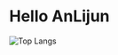 # Hello AnLijun
![Top Langs](https://github-readme-stats.vercel.app/api/top-langs/?username=An-Lijun&layout=compact&theme=tokyonight)